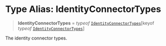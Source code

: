 # Type Alias: IdentityConnectorTypes

> **IdentityConnectorTypes** = *typeof* [`IdentityConnectorTypes`](../variables/IdentityConnectorTypes.md)\[keyof *typeof* [`IdentityConnectorTypes`](../variables/IdentityConnectorTypes.md)\]

The identity connector types.
